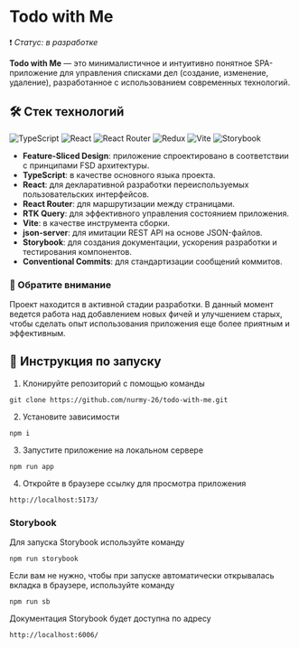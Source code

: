 # Todo with Me

❗ _Статус: в разработке_

**Todo with Me** — это минималистичное и интуитивно понятное SPA-приложение для управления списками дел (создание, изменение, удаление), разработанное с использованием современных технологий.

## 🛠️ Стек технологий

![TypeScript](https://img.shields.io/badge/typescript-%23007ACC.svg?style=for-the-badge&logo=typescript&logoColor=white)
![React](https://img.shields.io/badge/react-%2320232a.svg?style=for-the-badge&logo=react&logoColor=%2361DAFB)
![React Router](https://img.shields.io/badge/React_Router-CA4245?style=for-the-badge&logo=react-router&logoColor=white)
![Redux](https://img.shields.io/badge/redux-%23593d88.svg?style=for-the-badge&logo=redux&logoColor=white)
![Vite](https://img.shields.io/badge/vite-%23646CFF.svg?style=for-the-badge&logo=vite&logoColor=white)
![Storybook](https://img.shields.io/badge/-Storybook-FF4785?style=for-the-badge&logo=storybook&logoColor=white)

- **Feature-Sliced Design**: приложение спроектировано в соответствии с принципами FSD архитектуры.
- **TypeScript**: в качестве основного языка проекта.
- **React**: для декларативной разработки переиспользуемых пользовательских интерфейсов.
- **React Router**: для маршрутизации между страницами.
- **RTK Query**: для эффективного управления состоянием приложения.
- **Vite**: в качестве инструмента сборки.
- **json-server**: для имитации REST API на основе JSON-файлов.
- **Storybook**: для создания документации, ускорения разработки и тестирования компонентов.
- **Conventional Commits**: для стандартизации сообщений коммитов.

### 🚧 Обратите внимание

Проект находится в активной стадии разработки. В данный момент ведется работа над добавлением новых фичей и улучшением старых, чтобы сделать опыт использования приложения еще более приятным и эффективным.

## 🚀 Инструкция по запуску

1. Клонируйте репозиторий с помощью команды

```shell
git clone https://github.com/nurmy-26/todo-with-me.git
```

2. Установите зависимости

```shell
npm i
```

3. Запустите приложение на локальном сервере

```shell
npm run app
```

4. Откройте в браузере ссылку для просмотра приложения

```shell
http://localhost:5173/
```

### Storybook

Для запуска Storybook используйте команду

```shell
npm run storybook
```

Если вам не нужно, чтобы при запуске автоматически открывалась вкладка в браузере, используйте команду

```shell
npm run sb
```

Документация Storybook будет доступна по адресу

```shell
http://localhost:6006/
```

<!--
If you are developing a production application, we recommend updating the configuration to enable type aware lint rules:

- Configure the top-level `parserOptions` property like this:

```js
export default {
  // other rules...
  parserOptions: {
    ecmaVersion: 'latest',
    sourceType: 'module',
    project: ['./tsconfig.json', './tsconfig.node.json'],
    tsconfigRootDir: __dirname,
  },
}
```

- Replace `plugin:@typescript-eslint/recommended` to `plugin:@typescript-eslint/recommended-type-checked` or `plugin:@typescript-eslint/strict-type-checked`
- Optionally add `plugin:@typescript-eslint/stylistic-type-checked`
- Install [eslint-plugin-react](https://github.com/jsx-eslint/eslint-plugin-react) and add `plugin:react/recommended` & `plugin:react/jsx-runtime` to the `extends` list
-->

